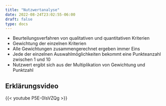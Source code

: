 ```yaml
---
title: "Nutzwertanalyse"
date: 2022-08-24T23:02:55-06:00
draft: false
type: docs
---
```


- Beurteilungsverfahren von qualitativen und quantitativen Kriterien
- Gewichtung der einzelnen Kriterien
- Alle Gewichtungen zusammengerechnet ergeben immer Eins
- Jede der einzelnen Auswahlmöglichkeiten bekommt eine Punkteanzahl zwischen 1 und 10
- Nutzwert ergibt sich aus der Multiplikation von Gewichtung und Punktzahl

## Erklärungsvideo

{{< youtube P5E-0IsVZQg >}}
